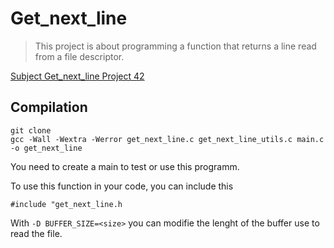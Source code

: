 # Get_next_line

>This project is about programming a function that returns a line read from a file descriptor.

[Subject Get_next_line Project 42](https://cdn.intra.42.fr/pdf/pdf/105477/en.subject.pdf)

## Compilation
```
git clone
gcc -Wall -Wextra -Werror get_next_line.c get_next_line_utils.c main.c -o get_next_line
```
You need to create a main to test or use this programm.  

To use this function in your code, you can include this
```
#include "get_next_line.h
```

With `-D BUFFER_SIZE=<size>` you can modifie the lenght of the buffer use to read the file.
